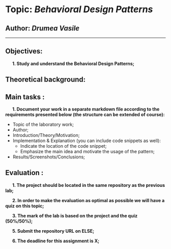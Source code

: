 # Topic: *Behavioral Design Patterns*
## Author: *Drumea Vasile*
------
## Objectives:
&ensp; &ensp; __1. Study and understand the Behavioral Design Patterns;__

## Theoretical background:
   
## Main tasks :
&ensp; &ensp; __1. Document your work in a separate markdown file according to the requirements presented below (the structure can be extended of course):__
  * Topic of the laboratory work;
  * Author;
  * Introduction/Theory/Motivation;
  * Implementation & Explanation (you can include code snippets as well):
    * Indicate the location of the code snippet;
    * Emphasize the main idea and motivate the usage of the pattern;
  * Results/Screenshots/Conclusions;

## Evaluation :
&ensp; &ensp; __1. The project should be located in the same repository as the previous lab;__

&ensp; &ensp; __2. In order to make the evaluation as optimal as possible we will have a quiz on this topic;__

&ensp; &ensp; __3. The mark of the lab is based on the project and the quiz (50%/50%);__

&ensp; &ensp; __5. Submit the repository URL on ELSE;__

&ensp; &ensp; __6. The deadline for this assignment is X;__

